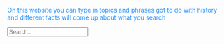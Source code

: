 <!DOCTYPE html>
<html>
<head>
<title>History wikipedia</title>
</head>
<body>
<p style="color:DodgerBlue;">On this website you can type in topics and phrases got to do with history and different facts will come up about what you search</p>
<input type="text" name="search" placeholder="Search..">
